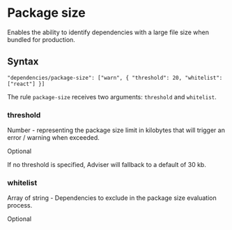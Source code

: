 # Package size

Enables the ability to identify dependencies with a large file size when bundled for production.

## Syntax

```
"dependencies/package-size": ["warn", { "threshold": 20, "whitelist": ["react"] }]
```

The rule `package-size` receives two arguments: `threshold` and `whitelist`.

### threshold

Number - representing the package size limit in kilobytes that will trigger an error / warning when exceeded.

Optional

If no threshold is specified, Adviser will fallback to a default of 30 kb.

### whitelist

Array of string - Dependencies to exclude in the package size evaluation process.

Optional
